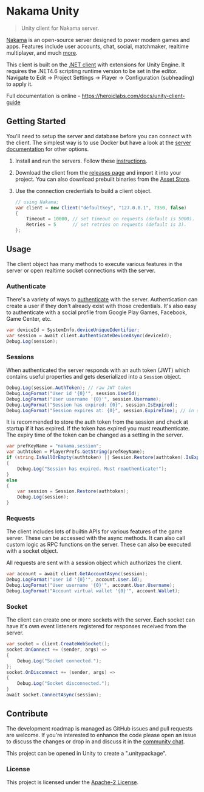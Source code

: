 Nakama Unity
============

> Unity client for Nakama server.

[Nakama](https://github.com/heroiclabs/nakama) is an open-source server designed to power modern games and apps. Features include user accounts, chat, social, matchmaker, realtime multiplayer, and much [more](https://heroiclabs.com).

This client is built on the [.NET client](https://github.com/heroiclabs/nakama-dotnet) with extensions for Unity Engine. It requires the .NET4.6 scripting runtime version to be set in the editor. Navigate to Edit -> Project Settings -> Player -> Configuration (subheading) to apply it. 

Full documentation is online - https://heroiclabs.com/docs/unity-client-guide

## Getting Started

You'll need to setup the server and database before you can connect with the client. The simplest way is to use Docker but have a look at the [server documentation](https://github.com/heroiclabs/nakama#getting-started) for other options.

1. Install and run the servers. Follow these [instructions](https://heroiclabs.com/docs/install-docker-quickstart).

2. Download the client from the [releases page](https://github.com/heroiclabs/nakama-unity/releases) and import it into your project. You can also download prebuilt binaries from the [Asset Store](https://assetstore.unity.com/packages/tools/network/nakama-81338).

3. Use the connection credentials to build a client object.

    ```csharp
    // using Nakama;
    var client = new Client("defaultkey", "127.0.0.1", 7350, false)
    {
        Timeout = 10000, // set timeout on requests (default is 5000).
        Retries = 5      // set retries on requests (default is 3).
    };
    ```

## Usage

The client object has many methods to execute various features in the server or open realtime socket connections with the server.

### Authenticate

There's a variety of ways to [authenticate](https://heroiclabs.com/docs/authentication) with the server. Authentication can create a user if they don't already exist with those credentials. It's also easy to authenticate with a social profile from Google Play Games, Facebook, Game Center, etc.

```csharp
var deviceId = SystemInfo.deviceUniqueIdentifier;
var session = await client.AuthenticateDeviceAsync(deviceId);
Debug.Log(session);
```

### Sessions

When authenticated the server responds with an auth token (JWT) which contains useful properties and gets deserialized into a `Session` object.

```csharp
Debug.Log(session.AuthToken); // raw JWT token
Debug.LogFormat("User id '{0}'", session.UserId);
Debug.LogFormat("User username '{0}'", session.Username);
Debug.LogFormat("Session has expired: {0}", session.IsExpired);
Debug.LogFormat("Session expires at: {0}", session.ExpireTime); // in seconds.
```

It is recommended to store the auth token from the session and check at startup if it has expired. If the token has expired you must reauthenticate. The expiry time of the token can be changed as a setting in the server.

```csharp
var prefKeyName = "nakama.session";
var authtoken = PlayerPrefs.GetString(prefKeyName);
if (string.IsNullOrEmpty(authtoken) || Session.Restore(authtoken).IsExpired)
{
	Debug.Log("Session has expired. Must reauthenticate!");
}
else
{
	var session = Session.Restore(authtoken);
	Debug.Log(session);
}
```

### Requests

The client includes lots of builtin APIs for various features of the game server. These can be accessed with the async methods. It can also call custom logic as RPC functions on the server. These can also be executed with a socket object.

All requests are sent with a session object which authorizes the client.

```csharp
var account = await client.GetAccountAsync(session);
Debug.LogFormat("User id '{0}'", account.User.Id);
Debug.LogFormat("User username '{0}'", account.User.Username);
Debug.LogFormat("Account virtual wallet '{0}'", account.Wallet);
```

### Socket

The client can create one or more sockets with the server. Each socket can have it's own event listeners registered for responses received from the server.

```csharp
var socket = client.CreateWebSocket();
socket.OnConnect += (sender, args) =>
{
    Debug.Log("Socket connected.");
};
socket.OnDisconnect += (sender, args) =>
{
	Debug.Log("Socket disconnected.");
}
await socket.ConnectAsync(session);
```

## Contribute

The development roadmap is managed as GitHub issues and pull requests are welcome. If you're interested to enhance the code please open an issue to discuss the changes or drop in and discuss it in the [community chat](https://gitter.im/heroiclabs/nakama).

This project can be opened in Unity to create a ".unitypackage".

### License

This project is licensed under the [Apache-2 License](https://github.com/heroiclabs/nakama-unity/blob/master/LICENSE).
